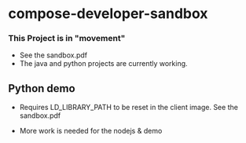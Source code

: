 # compose-developer-sandbox

### This Project is in "movement"

* See the sandbox.pdf
* The java and python projects are currently working.

## Python demo
* Requires LD_LIBRARY_PATH to be reset in the client image.  See the sandbox.pdf

* More work is needed for the nodejs & demo 
